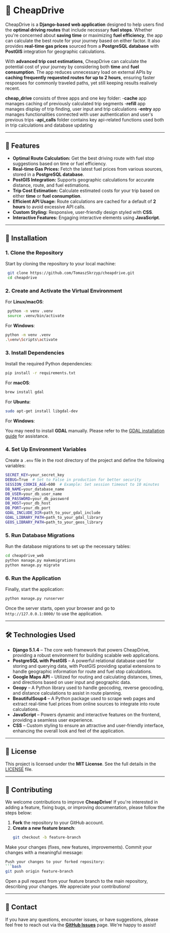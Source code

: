 # 🚗 CheapDrive
CheapDrive is a **Django-based web application** designed to help users find the **optimal driving routes** that include necessary **fuel stops**. Whether you're concerned about **saving time** or maximizing **fuel efficiency**, the app can calculate the best route for your journey based on either factor. It also provides **real-time gas prices** sourced from a **PostgreSQL database** with **PostGIS** integration for geographic calculations.

With **advanced trip cost estimations**, CheapDrive can calculate the potential cost of your journey by considering both **time** and **fuel consumption**. The app reduces unnecessary load on external APIs by **caching frequently requested routes for up to 2 hours**, ensuring faster responses for commonly traveled paths, yet still keeping results realively recent. 

**cheap_drive** consists of three apps and one key folder:
-**cache** app manages caching of previously calculated trip segments
-**refill** app manages display of trip finding, user input and trip calculations
-**entry** app manages functionalities connected with user authentication and user's previous trips
-**api_calls** folder contains key api-related functions used both in trip calculations and database updating

---

## 📌 Features

- **Optimal Route Calculation:** Get the best driving route with fuel stop suggestions based on time or fuel efficiency.
- **Real-time Gas Prices:** Fetch the latest fuel prices from various sources, stored in a **PostgreSQL database**.
- **PostGIS Integration:** Supports geographic calculations for accurate distance, route, and fuel estimations.
- **Trip Cost Estimation:** Calculate estimated costs for your trip based on either **time** or **fuel consumption**.
- **Efficient API Usage:** Route calculations are cached for a default of **2 hours** to avoid excessive API calls.
- **Custom Styling:** Responsive, user-friendly design styled with **CSS**.
- **Interactive Features:** Engaging interactive elements using **JavaScript**.

---
## 🚀 Installation

### 1. Clone the Repository
Start by cloning the repository to your local machine:

```bash
 git clone https://github.com/TomaszSkrzyp/cheapdrive.git
 cd cheapdrive
 ```

### 2. Create and Activate the Virtual Environment

For **Linux/macOS**:

```bash
 python -m venv .venv
 source .venv/bin/activate
 ```

For **Windows**:

 ```bash
 python -m venv .venv
 .\venv\Scripts\activate
 ```

### 3. Install Dependencies
Install the required Python dependencies:

 ```bash
 pip install -r requirements.txt
 ```

For **macOS**:

 ```bash
 brew install gdal
 ```

For **Ubuntu**:

 ```bash
 sudo apt-get install libgdal-dev
 ```

For **Windows**:

You may need to install **GDAL** manually. Please refer to the [GDAL installation guide](https://gdal.org/download.html) for assistance.

### 4. Set Up Environment Variables
Create a `.env` file in the root directory of the project and define the following variables:

 ```bash
 SECRET_KEY=your_secret_key
 DEBUG=True  # Set to False in production for better security
 SESSION_COOKIE_AGE=600  # Example: Set session timeout to 10 minutes
 DB_NAME=your_database_name
 DB_USER=your_db_user_name
 DB_PASSWORD=your_db_password
 DB_HOST=your_db_host
 DB_PORT=your_db_port
 GDAL_INCLUDE_DIR=path_to_your_gdal_include
 GDAL_LIBRARY_PATH=path_to_your_gdal_library
 GEOS_LIBRARY_PATH=path_to_your_geos_library
 ```

### 5. Run Database Migrations
Run the database migrations to set up the necessary tables:

 ```bash
 cd cheapdrive_web
 python manage.py makemigrations
 python manage.py migrate
 ```

### 6. Run the Application
Finally, start the application:

 ```bash
 python manage.py runserver
 ```

Once the server starts, open your browser and go to `http://127.0.0.1:8000/` to use the application.

---

## 🛠 Technologies Used

- **Django 5.1.4** – The core web framework that powers CheapDrive, providing a robust environment for building scalable web applications.  
- **PostgreSQL with PostGIS** – A powerful relational database used for storing and querying data, with PostGIS providing spatial extensions to handle geographic information for route and fuel stop calculations.  
- **Google Maps API** – Utilized for routing and calculating distances, times, and directions based on user input and geographic data.  
- **Geopy** – A Python library used to handle geocoding, reverse geocoding, and distance calculations to assist in route planning.  
- **BeautifulSoup4** – A Python package used to scrape web pages and extract real-time fuel prices from online sources to integrate into route calculations.  
- **JavaScript** – Powers dynamic and interactive features on the frontend, providing a seamless user experience.  
- **CSS** – Custom styling to ensure an attractive and user-friendly interface, enhancing the overall look and feel of the application.  

---

## 📜 License

This project is licensed under the **MIT License**. See the full details in the [LICENSE](LICENSE) file.

---

## 🔗 Contributing

We welcome contributions to improve **CheapDrive**! If you're interested in adding a feature, fixing bugs, or improving documentation, please follow the steps below:

1. **Fork** the repository to your GitHub account.  
2. **Create a new feature branch**:  
    ```bash
   git checkout -b feature-branch
     ```
Make your changes (fixes, new features, improvements).
Commit your changes with a meaningful message:
 ```bash git commit -m "Add feature or fix"
Push your changes to your forked repository:
 ```bash 
 git push origin feature-branch
  ```

Open a pull request from your feature branch to the main repository, describing your changes.
We appreciate your contributions!

---

## 📧 Contact
If you have any questions, encounter issues, or have suggestions, please feel free to reach out via the **[GitHub Issues](https://github.com/TomaszSkrzyp/cheapdrive/issues)** page. We're happy to assist!
